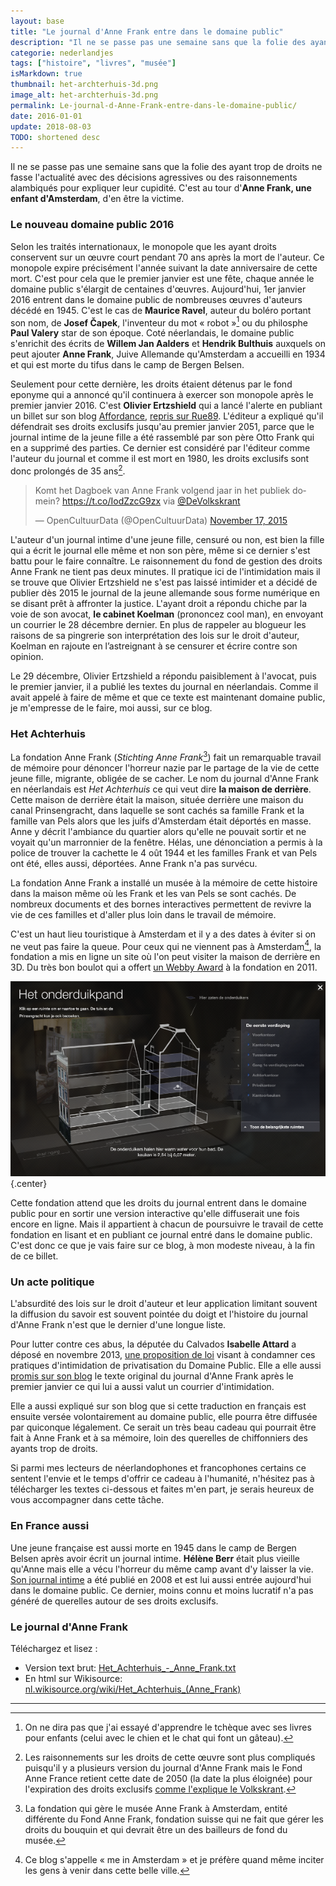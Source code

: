 ```yaml
---
layout: base
title: "Le journal d'Anne Frank entre dans le domaine public"
description: "Il ne se passe pas une semaine sans que la folie des ayant trop de droits ne fasse l'actualité avec des décisions agressives ou des raisonnements alambiqués "
categorie: nederlandjes
tags: ["histoire", "livres", "musée"]
isMarkdown: true
thumbnail: het-archterhuis-3d.png
image_alt: het-archterhuis-3d.png
permalink: Le-journal-d-Anne-Frank-entre-dans-le-domaine-public/
date: 2016-01-01
update: 2018-08-03
TODO: shortened desc
---
```


Il ne se passe pas une semaine sans que la folie des ayant trop de droits ne fasse l'actualité avec des décisions agressives ou des raisonnements alambiqués pour expliquer leur cupidité. C'est au tour d'**Anne Frank, une enfant d'Amsterdam**, d'en être la victime.

### Le nouveau domaine public 2016

Selon les traités internationaux, le monopole que les ayant droits conservent sur un œuvre court pendant 70 ans après la mort de l'auteur. Ce monopole expire précisément l'année suivant la date anniversaire de cette mort. C'est pour cela que le premier janvier est une fête, chaque année le domaine public s'élargit de centaines d'œuvres. Aujourd'hui, 1er janvier 2016 entrent dans le domaine public de nombreuses œuvres d'auteurs décédé en 1945. C'est le cas de **Maurice Ravel**, auteur du boléro portant son nom, de **Josef Čapek**, l'inventeur du mot « robot »[^1] ou du philosphe **Paul Valery** star de son époque. Coté néerlandais, le domaine public s'enrichit des écrits de **Willem Jan Aalders** et **Hendrik Bulthuis** auxquels on peut ajouter **Anne Frank**, Juive Allemande qu'Amsterdam a accueilli en 1934 et qui est morte du tifus dans le camp de Bergen Belsen.

Seulement pour cette dernière, les droits étaient détenus par le fond eponyme qui a annoncé qu'il continuera à exercer son monopole après le premier janvier 2016. C'est **Olivier Ertzshield** qui a lancé l'alerte en publiant un billet sur son blog [Affordance](http://affordance.typepad.com), [repris sur Rue89](http://rue89.nouvelobs.com/2015/10/08/chere-anne-frank-libere-texte-toute-illegalite-261561). L'éditeur a expliqué qu'il défendrait ses droits exclusifs jusqu'au premier janvier 2051, parce que le journal intime de la jeune fille a été rassemblé par son père Otto Frank qui en a supprimé des parties. Ce dernier est considéré par l'éditeur comme l'auteur du journal et comme il est mort en 1980, les droits exclusifs sont donc prolongés de 35 ans[^2].

<!-- HTML -->
<div class="central">
<blockquote class="twitter-tweet" lang="en"><p lang="nl" dir="ltr">Komt het Dagboek van Anne Frank volgend jaar in het publiek domein? <a href="https://t.co/IodZzcG9zx">https://t.co/IodZzcG9zx</a> via <a href="https://twitter.com/deVolkskrant">@DeVolkskrant</a></p>&mdash; OpenCultuurData (@OpenCultuurData) <a href="https://twitter.com/OpenCultuurData/status/666541259289444352">November 17, 2015</a></blockquote>
<script async src="//platform.twitter.com/widgets.js" charset="utf-8"></script>
</div>
<!-- / HTML -->

L'auteur d'un journal intime d'une jeune fille, censuré ou non, est bien la fille qui a écrit le journal elle même et non son père, même si ce dernier s'est battu pour le faire connaître. Le raisonnement du fond de gestion des droits Anne Frank ne tient pas deux minutes. Il pratique ici de l'intimidation mais il se trouve que  Olivier Ertzshield ne s'est pas laissé intimider et a décidé de publier dès 2015 le journal de la jeune allemande sous forme numérique en se disant prêt à affronter la justice. L'ayant droit a répondu chiche par la voie de son avocat, **le cabinet Koelman** (prononcez cool man), en envoyant un courrier le 28 décembre dernier. En plus de rappeler au blogueur les raisons de sa pingrerie son interprétation des lois sur le droit d'auteur, Koelman en rajoute en l’astreignant à se censurer et écrire contre son opinion. 

Le 29 décembre, Olivier Ertzshield a répondu paisiblement à l'avocat, puis le premier janvier, il a publié les textes du journal en néerlandais. Comme il avait appelé à faire de même et que ce texte est maintenant domaine public, je m'empresse de le faire, moi aussi, sur ce blog.

### Het Achterhuis

La fondation Anne Frank (*Stichting Anne Frank*[^3]) fait un remarquable travail de mémoire pour dénoncer l'horreur nazie par le partage de la vie de cette jeune fille, migrante, obligée de se cacher. Le nom du journal d'Anne Frank en néerlandais est *Het Achterhuis* ce qui veut dire **la maison de derrière**. Cette maison de derrière était la maison, située derrière une maison du canal Prinsengracht, dans laquelle se sont cachés sa famille Frank et la famille van Pels alors que les juifs d'Amsterdam était déportés en masse. Anne y décrit l'ambiance du quartier alors qu'elle ne pouvait sortir et ne voyait qu'un marronnier de la fenêtre. Hélas, une dénonciation a permis à la police de trouver la cachette le 4 oût 1944 et les familles Frank et van Pels ont été, elles aussi, déportées. Anne Frank n'a pas survécu.

La fondation Anne Frank a installé un musée à la mémoire de cette histoire dans la maison même où les Frank et les van Pels se sont cachés. De nombreux documents et des bornes interactives permettent de revivre la vie de ces familles et d'aller plus loin dans le travail de mémoire. 

C'est un haut lieu touristique à Amsterdam et il y a des dates à éviter si on ne veut pas faire la queue. Pour ceux qui ne viennent pas à Amsterdam[^4], la fondation a mis en ligne un site où l'on peut visiter la maison de derrière en 3D. Du très bon boulot qui a offert [un Webby Award](http://webbyawards.com/winners/2011/web/general-website/cultural-institutions/anne-frank-house/) à la fondation en 2011.

![het-archterhuis-3d.png](het-archterhuis-3d.png){.center}

Cette fondation attend que les droits du journal entrent dans le domaine public pour en sortir une version interactive qu'elle diffuserait une fois encore en ligne. Mais il appartient à chacun de poursuivre le travail de cette fondation en lisant et en publiant ce journal entré dans le domaine public. C'est donc ce que je vais faire sur ce blog, à mon modeste niveau, à la fin de ce billet.

### Un acte politique

L'absurdité des lois sur le droit d'auteur et leur application limitant souvent la diffusion du savoir est souvent pointée du doigt et l'histoire du journal d'Anne Frank n'est que le dernier d'une longue liste.

Pour lutter contre ces abus, la députée du Calvados **Isabelle Attard** a déposé en novembre 2013, [une proposition de loi](http://www.assemblee-nationale.fr/14/propositions/pion1573.asp) visant à condamner ces pratiques d'intimidation de privatisation du Domaine Public. Elle a elle aussi [promis sur son blog]( http://isabelleattard.fr/blog/2015/10/journal-danne-franck-polemique-autour-de-lentree-dans-le-domaine-public/) le texte original du journal d'Anne Frank après le premier janvier ce qui lui a aussi valut un courrier d'intimidation.

Elle a aussi expliqué sur son blog que si cette traduction en français est ensuite versée volontairement au domaine public, elle pourra être diffusée par quiconque légalement. Ce serait un très beau cadeau qui pourrait être fait à Anne Frank et à sa mémoire, loin des querelles de chiffonniers des ayants trop de droits.

Si parmi mes lecteurs de néerlandophones et francophones certains ce sentent l'envie et le temps d'offrir ce cadeau à l'humanité, n'hésitez pas à télécharger les textes ci-dessous et faites m'en part, je serais heureux de vous accompagner dans cette tâche.

### En France aussi

Une jeune française est aussi morte en 1945 dans le camp de Bergen Belsen après avoir écrit un journal intime. **Hélène Berr** était plus vieille qu'Anne mais elle a vécu l'horreur du même camp avant d'y laisser la vie. [Son journal intime](https://fr.wikipedia.org/wiki/Le_Journal_d'H%C3%A9l%C3%A8ne_Berr) a été publié en 2008 et est lui aussi entrée aujourd'hui dans le domaine public. Ce dernier, moins connu et moins lucratif n'a pas généré de querelles autour de ses droits exclusifs.

### Le journal d'Anne Frank

Téléchargez et lisez :

* Version text brut: [Het_Achterhuis_-_Anne_Frank.txt](/public/files/2016/Het_Achterhuis_-_Anne_Frank.txt)
* En html sur Wikisource: [nl.wikisource.org/wiki/Het_Achterhuis_(Anne_Frank)](https://nl.wikisource.org/wiki/Het_Achterhuis_(Anne_Frank))
---
[^1]: On ne dira pas que j'ai essayé d'apprendre le tchèque avec ses livres pour enfants (celui avec le chien et le chat qui font un gâteau).
[^2]: Les raisonnements sur les droits de cette œuvre sont plus compliqués puisqu'il y a plusieurs version du journal d'Anne Frank mais le Fond Anne France retient cette date de 2050 (la date la plus éloignée) pour l'expiration des droits exclusifs [comme l'explique le Volkskrant](http://www.volkskrant.nl/boeken/juridische-botsing-over-auteursrecht-anne-frank-lijkt-onvermijdelijk~a4187985/).
[^3]: La fondation qui gère le musée Anne Frank à Amsterdam, entité différente du Fond Anne Frank, fondation suisse qui ne fait que gérer les droits du bouquin et qui devrait être un des bailleurs de fond du musée.
[^4]: Ce blog s'appelle « me in Amsterdam » et je préfère quand même inciter les gens à venir dans cette belle ville.
<!-- post notes:
Domaine Public
http://www.aventdudomainepublic.org/?date=2015-12-31
http://www.piratskelisty.cz/clanek-1468-stastny-novy-rok-2016-s-novorocni-kulturni-nadilkou 
http://affordance.typepad.com//mon_weblog/2016/01/anne-frank.html#comments 
 

Slotwoord 
 

Hier eindigt Anne's Dagboek. Op 4 Augustus 1944 deed de Grüne Polizei een inval in het Achterhuis. Alle onderduikers en ook Kraler en Koophuis werden gearresteerd en naar Duitse en Nederlandse concentratiekampen gevoerd. 
 
Het Achterhuis werd door de Gestapo leeggeroofd. Tussen een hoop oude boeken, tijdschriften en kranten, die op de grond waren achtergebleven, vonden Miep en Elli Anne's dagboeken. Op enkele gedeelten na, die van weinig waarde voor den lezer zijn, is de oorspronkelijke tekst afgedrukt. 
Van de onderduikers kwam alleen vader terug, terwijl Kraler en Koophuis de ontberingen in het Nederlandse kamp doorstonden, en in hun familiekring terugkeerden. 
In Maart 1945 overleed Anne in het concentratiekamp Bergen-Belsen, twee maanden voor de bevrijding van Nederland.
--->
